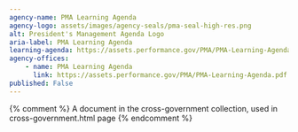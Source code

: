 ```yaml
---
agency-name: PMA Learning Agenda
agency-logo: assets/images/agency-seals/pma-seal-high-res.png
alt: President's Management Agenda Logo
aria-label: PMA Learning Agenda
learning-agenda: https://assets.performance.gov/PMA/PMA-Learning-Agenda.pdf
agency-offices:
    - name: PMA Learning Agenda
      link: https://assets.performance.gov/PMA/PMA-Learning-Agenda.pdf
published: False
---
```

{% comment %}
A document in the cross-government collection, used in cross-government.html page
{% endcomment %}
